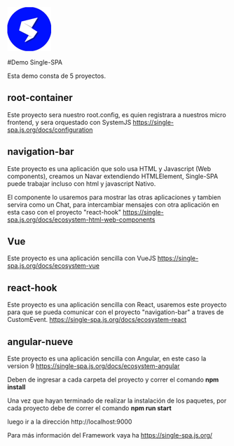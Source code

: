 <img src="logo-single-spa.jpg" width="100" height="100"/>


#Demo Single-SPA

Esta demo consta de 5 proyectos.

## root-container
Este proyecto sera nuestro root.config, es quien registrara a nuestros micro frontend, y sera orquestado con SystemJS
https://single-spa.js.org/docs/configuration

## navigation-bar

Este proyecto es una aplicación que solo usa HTML y Javascript (Web components), creamos un Navar extendiendo HTMLElement, Single-SPA puede trabajar incluso con html y javascript Nativo.

El componente lo usaremos para mostrar las otras aplicaciones y tambien servira como un Chat, para intercambiar mensajes con otra aplicación en esta caso con el proyecto "react-hook"
https://single-spa.js.org/docs/ecosystem-html-web-components

## Vue

Este proyecto es una aplicación sencilla con VueJS
https://single-spa.js.org/docs/ecosystem-vue

## react-hook

Este proyecto es una aplicación sencilla con React, usaremos este proyecto para que se pueda comunicar con el proyecto  "navigation-bar" a traves de CustomEvent. 
https://single-spa.js.org/docs/ecosystem-react

## angular-nueve

Este proyecto es una aplicación sencilla con Angular, en este caso la version 9 
https://single-spa.js.org/docs/ecosystem-angular


Deben de ingresar a cada carpeta del proyecto y correr el comando
**npm install**

Una vez que hayan terminado de realizar la instalación de los paquetes, por cada proyecto debe de correr el comando 
**npm run start**

luego ir a la dirección http://localhost:9000

Para más información del Framework vaya ha https://single-spa.js.org/
